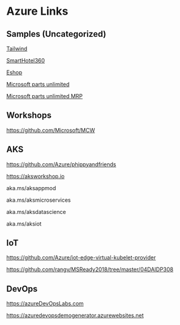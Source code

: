 # Azure Links

## Samples (Uncategorized)

[Tailwind](./links.md)

[SmartHotel360](https://github.com/Microsoft/SmartHotel360)

[Eshop](./links.md)

[Microsoft parts unlimited](https://github.com/Microsoft/PartUnlimited)

[Microsoft parts unlimited MRP](https://github.com/Microsoft/PartUnlimitedMRP)

## Workshops

https://github.com/Microsoft/MCW

## AKS

https://github.com/Azure/phippyandfriends

https://aksworkshop.io

aka.ms/aksappmod

aka.ms/aksmicroservices

aka.ms/aksdatascience

aka.ms/aksiot


## IoT

https://github.com/Azure/iot-edge-virtual-kubelet-provider

https://github.com/rangv/MSReady2018/tree/master/04DAIDP308

## DevOps

https://azureDevOpsLabs.com

https://azuredevopsdemogenerator.azurewebsites.net
